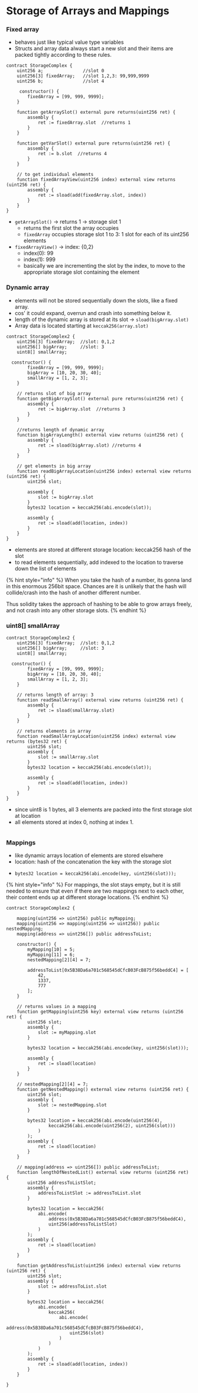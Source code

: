 # Storage of Arrays and Mappings

### Fixed array

* behaves just like typical value type variables
* Structs and array data always start a new slot and their items are packed tightly according to these rules.

```solidity
contract StorageComplex {
    uint256 a;               //slot 0
    uint256[3] fixedArray;   //slot 1,2,3: 99,999,9999
    uint256 b;               //slot 4
    
     constructor() {
        fixedArray = [99, 999, 9999];
    }
    
    function getArraySlot() external pure returns(uint256 ret) {
        assembly {
            ret := fixedArray.slot  //returns 1
        }
    }

    function getVarSlot() external pure returns(uint256 ret) {
        assembly {
            ret := b.slot  //returns 4
        }
    }

    // to get individual elements
    function fixedArrayView(uint256 index) external view returns (uint256 ret) {
        assembly {
            ret := sload(add(fixedArray.slot, index))
        }
    }
}
```

* `getArraySlot()` -> returns 1 -> storage slot 1
  * returns the first slot the array occupies
  * `fixedArray` occupies storage slot 1 to 3: 1 slot for each of its uint256 elements
* `fixedArrayView()` -> index: {0,2}
  * index(0): 99
  * index(1): 999
  * basically we are incrementing the slot by the index, to move to the appropriate storage slot containing the element

### Dynamic array

* elements will not be stored sequentially down the slots, like a fixed array.
* cos' it could expand, overrun and crash into something below it.
* length of the dynamic array is stored at its slot -> `sload(bigArray.slot)`
* Array data is located starting at `keccak256(array.slot)`

```solidity
contract StorageComplex2 {
    uint256[3] fixedArray;  //slot: 0,1,2
    uint256[] bigArray;     //slot: 3 
    uint8[] smallArray;

  constructor() {
        fixedArray = [99, 999, 9999];  
        bigArray = [10, 20, 30, 40];   
        smallArray = [1, 2, 3];
    }
    
    // returns slot of big array
    function getBigArraySlot() external pure returns(uint256 ret) {
        assembly {
            ret := bigArray.slot  //returns 3
        }
    }
    
    //returns length of dynamic array
    function bigArrayLength() external view returns (uint256 ret) {
        assembly {
            ret := sload(bigArray.slot) //returns 4
        }
    }
    
    // get elements in big array
    function readBigArrayLocation(uint256 index) external view returns (uint256 ret) {
        uint256 slot;

        assembly {
            slot := bigArray.slot
        }
        bytes32 location = keccak256(abi.encode(slot));

        assembly {
            ret := sload(add(location, index))
        }
    }
}
```

* elements are stored at different storage location: keccak256 hash of the slot
* to read elements sequentially, add indexed to the location to traverse down the list of elements

{% hint style="info" %}
When you take the hash of a number, its gonna land in this enormous 256bit space. Chances are it is unlikely that the hash will collide/crash into the hash of another different number.

Thus solidity takes the approach of hashing to be able to grow arrays freely, and not crash into any other storage slots.
{% endhint %}

### uint8\[] smallArray

```solidity
contract StorageComplex2 {
    uint256[3] fixedArray;  //slot: 0,1,2
    uint256[] bigArray;     //slot: 3 
    uint8[] smallArray;

  constructor() {
        fixedArray = [99, 999, 9999];  
        bigArray = [10, 20, 30, 40];   
        smallArray = [1, 2, 3];
    }

    // returns length of array: 3
    function readSmallArray() external view returns (uint256 ret) {
        assembly {
            ret := sload(smallArray.slot)
        }
    }

    // returns elements in array
    function readSmallArrayLocation(uint256 index) external view returns (bytes32 ret) {
        uint256 slot;
        assembly {
            slot := smallArray.slot
        }
        bytes32 location = keccak256(abi.encode(slot));

        assembly {
            ret := sload(add(location, index))
        }
    }
}
```

* since uint8 is 1 bytes, all 3 elements are packed into the first storage slot at location
* all elements stored at index 0, nothing at index 1.

<figure><img src="../../.gitbook/assets/image (230).png" alt=""><figcaption></figcaption></figure>

### Mappings

* like dynamic arrays location of elements are stored elswhere
* location: hash of the concatenation the key with the storage slot
* ```
  bytes32 location = keccak256(abi.encode(key, uint256(slot)));
  ```

{% hint style="info" %}
For mappings, the slot stays empty, but it is still needed to ensure that even if there are two mappings next to each other, their content ends up at different storage locations.
{% endhint %}

```solidity
contract StorageComplex2 {

    mapping(uint256 => uint256) public myMapping;
    mapping(uint256 => mapping(uint256 => uint256)) public nestedMapping;
    mapping(address => uint256[]) public addressToList;

    constructor() {
        myMapping[10] = 5;
        myMapping[11] = 6;
        nestedMapping[2][4] = 7;

        addressToList[0x5B38Da6a701c568545dCfcB03FcB875f56beddC4] = [
            42,
            1337,
            777
        ];
    }
    
    // returns values in a mapping
    function getMapping(uint256 key) external view returns (uint256 ret) {
        uint256 slot;
        assembly {
            slot := myMapping.slot
        }

        bytes32 location = keccak256(abi.encode(key, uint256(slot)));

        assembly {
            ret := sload(location)
        }
    }
    
    // nestedMapping[2][4] = 7;
    function getNestedMapping() external view returns (uint256 ret) {
        uint256 slot;
        assembly {
            slot := nestedMapping.slot
        }

        bytes32 location = keccak256(abi.encode(uint256(4),
                keccak256(abi.encode(uint256(2), uint256(slot)))
            )
        );
        assembly {
            ret := sload(location)
        }
    }

    // mapping(address => uint256[]) public addressToList;
    function lengthOfNestedList() external view returns (uint256 ret) {
        uint256 addressToListSlot;
        assembly {
            addressToListSlot := addressToList.slot
        }

        bytes32 location = keccak256(
            abi.encode(
                address(0x5B38Da6a701c568545dCfcB03FcB875f56beddC4),
                uint256(addressToListSlot)
            )
        );
        assembly {
            ret := sload(location)
        }
    }

    function getAddressToList(uint256 index) external view returns (uint256 ret) {
        uint256 slot;
        assembly {
            slot := addressToList.slot
        }

        bytes32 location = keccak256(
            abi.encode(
                keccak256(
                    abi.encode(
                        address(0x5B38Da6a701c568545dCfcB03FcB875f56beddC4),
                        uint256(slot)
                    )
                )
            )
        );
        assembly {
            ret := sload(add(location, index))
        }
    }

}
```
